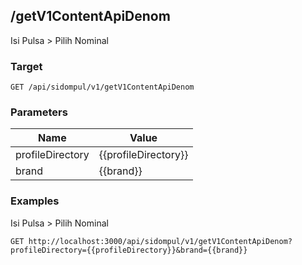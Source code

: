 ## /getV1ContentApiDenom
Isi Pulsa &gt; Pilih Nominal

### Target
```
GET /api/sidompul/v1/getV1ContentApiDenom
```

### Parameters
Name | Value
--- | ---
profileDirectory|{{profileDirectory}}
brand|{{brand}}



### Examples
Isi Pulsa &gt; Pilih Nominal
```
GET http://localhost:3000/api/sidompul/v1/getV1ContentApiDenom?profileDirectory={{profileDirectory}}&brand={{brand}}
```

